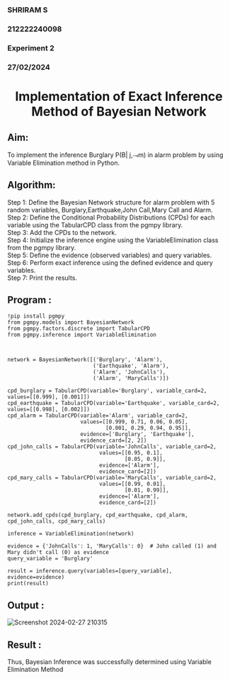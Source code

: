 <H3>SHRIRAM S</H3>
<H3>212222240098</H3>
<H3>Experiment 2</H3>
<H3>27/02/2024</H3>
<h1 align =center>Implementation of Exact Inference Method of Bayesian Network</h1>

## Aim:
To implement the inference Burglary P(B| j,⥗m) in alarm problem by using Variable Elimination method in Python.

## Algorithm:

Step 1: Define the Bayesian Network structure for alarm problem with 5 random variables, Burglary,Earthquake,John Call,Mary Call and Alarm.<br>
Step 2: Define the Conditional Probability Distributions (CPDs) for each variable using the TabularCPD class from the pgmpy library.<br>
Step 3: Add the CPDs to the network.<br>
Step 4: Initialize the inference engine using the VariableElimination class from the pgmpy library.<br>
Step 5: Define the evidence (observed variables) and query variables.<br>
Step 6: Perform exact inference using the defined evidence and query variables.<br>
Step 7: Print the results.<br>

## Program :
```PY
!pip install pgmpy
from pgmpy.models import BayesianNetwork
from pgmpy.factors.discrete import TabularCPD
from pgmpy.inference import VariableElimination



network = BayesianNetwork([('Burglary', 'Alarm'),
                           ('Earthquake', 'Alarm'),
                           ('Alarm', 'JohnCalls'),
                           ('Alarm', 'MaryCalls')])

cpd_burglary = TabularCPD(variable='Burglary', variable_card=2, values=[[0.999], [0.001]])
cpd_earthquake = TabularCPD(variable='Earthquake', variable_card=2, values=[[0.998], [0.002]])
cpd_alarm = TabularCPD(variable='Alarm', variable_card=2,
                       values=[[0.999, 0.71, 0.06, 0.05],
                               [0.001, 0.29, 0.94, 0.95]],
                       evidence=['Burglary', 'Earthquake'],
                       evidence_card=[2, 2])
cpd_john_calls = TabularCPD(variable='JohnCalls', variable_card=2,
                             values=[[0.95, 0.1],
                                     [0.05, 0.9]],
                             evidence=['Alarm'],
                             evidence_card=[2])
cpd_mary_calls = TabularCPD(variable='MaryCalls', variable_card=2,
                             values=[[0.99, 0.01],
                                     [0.01, 0.99]],
                             evidence=['Alarm'],
                             evidence_card=[2])

network.add_cpds(cpd_burglary, cpd_earthquake, cpd_alarm, cpd_john_calls, cpd_mary_calls)

inference = VariableElimination(network)

evidence = {'JohnCalls': 1, 'MaryCalls': 0}  # John called (1) and Mary didn't call (0) as evidence
query_variable = 'Burglary'

result = inference.query(variables=[query_variable], evidence=evidence)
print(result)
```

## Output :
![Screenshot 2024-02-27 210315](https://github.com/ShriramGH/Ex2---AAI/assets/117991122/660375dd-10e7-443b-955d-36247ee6ec68)


## Result :
Thus, Bayesian Inference was successfully determined using Variable Elimination Method

